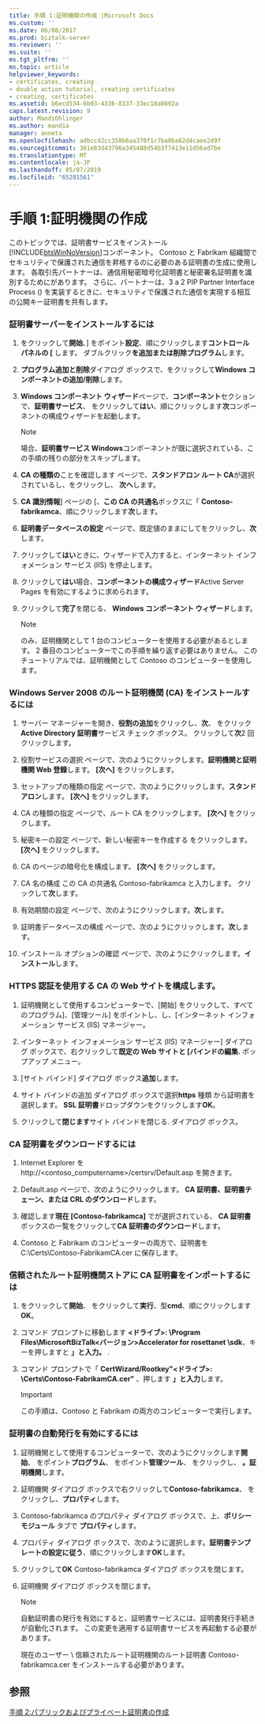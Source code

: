 ```yaml
---
title: 手順 1:証明機関の作成 |Microsoft Docs
ms.custom: ''
ms.date: 06/08/2017
ms.prod: biztalk-server
ms.reviewer: ''
ms.suite: ''
ms.tgt_pltfrm: ''
ms.topic: article
helpviewer_keywords:
- certificates, creating
- double action tutorial, creating certificates
- creating, certificates
ms.assetid: b6ecd534-6b03-4336-8337-33ec18a0802a
caps.latest.revision: 9
author: MandiOhlinger
ms.author: mandia
manager: anneta
ms.openlocfilehash: adbcc42cc358b6aa370f1c7ba0ba62d4caee2d9f
ms.sourcegitcommit: 381e83d43796a345488d54b3f7413e11d56ad7be
ms.translationtype: MT
ms.contentlocale: ja-JP
ms.lasthandoff: 05/07/2019
ms.locfileid: "65281561"
---
```

# <a name="step-1-creating-a-certification-authority"></a>手順 1:証明機関の作成
このトピックでは、証明書サービスをインストール[!INCLUDE[btsWinNoVersion](../../includes/btswinnoversion-md.md)]コンポーネント。 Contoso と Fabrikam 組織間でセキュリティで保護された通信を昇格するのに必要のある証明書の生成に使用します。 各取引先パートナーは、通信用秘密暗号化証明書と秘密署名証明書を識別するためにがあります。 さらに、パートナーは、3 a 2 PIP Partner Interface Process () を実装するときに、セキュリティで保護された通信を実現する相互の公開キー証明書を共有します。  
  
### <a name="to-install-the-certificate-server"></a>証明書サーバーをインストールするには  
  
1.  をクリックして**開始**、] をポイント**設定**、順にクリックします**コントロール パネルの [** します。 ダブルクリック**を追加または削除プログラム**します。  
  
2.  **プログラム追加と削除**ダイアログ ボックスで、をクリックして**Windows コンポーネントの追加/削除**します。  
  
3.  **Windows コンポーネント ウィザード**ページで、**コンポーネント**セクションで、**証明書サービス**、 をクリックして**はい**、順にクリックします**次**コンポーネントの構成ウィザードを起動します。  
  
    > [!NOTE]
    >  場合、**証明書サービス Windows**コンポーネントが既に選択されている、この手順の残りの部分をスキップします。  
  
4.  **CA の種類の**ことを確認します ページで、**スタンドアロン ルート CA**が選択されているし、をクリックし、 **次へ**します。  
  
5.  **CA 識別情報**] ページの [、**この CA の共通名**ボックスに「 **Contoso-fabrikamca**、順にクリックします**次**します。  
  
6.  **証明書データベースの設定** ページで、既定値のままにしてをクリックし、**次**します。  
  
7.  クリックして**はい**ときに、ウィザードで入力すると、インターネット インフォメーション サービス (IIS) を停止します。  
  
8.  クリックして**はい**場合、**コンポーネントの構成ウィザード**Active Server Pages を有効にするように求められます。  
  
9. クリックして**完了**を閉じる、 **Windows コンポーネント ウィザード**します。  
  
    > [!NOTE]
    >  のみ、証明機関として 1 台のコンピューターを使用する必要があるとします。 2 番目のコンピューターでこの手順を繰り返す必要はありません。 このチュートリアルでは、証明機関として Contoso のコンピューターを使用します。  
  
### <a name="to-install-a-root-certification-authority-ca-for-windows-server-2008"></a>Windows Server 2008 のルート証明機関 (CA) をインストールするには  
  
1.  サーバー マネージャーを開き、**役割の追加**をクリックし、**次**、 をクリック**Active Directory 証明書**サービス チェック ボックス。 クリックして**次**2 回クリックします。  
  
2.  役割サービスの選択 ページで、次のようにクリックします。**証明機関と証明機関 Web 登録**します。 **[次へ]** をクリックします。  
  
3.  セットアップの種類の指定 ページで、次のようにクリックします。**スタンドアロン**します。 **[次へ]** をクリックします。  
  
4.  CA の種類の指定 ページで、ルート CA をクリックします。 **[次へ]** をクリックします。  
  
5.  秘密キーの設定 ページで、新しい秘密キーを作成する をクリックします。 **[次へ]** をクリックします。  
  
6.  CA のページの暗号化を構成します。 **[次へ]** をクリックします。  
  
7.  CA 名の構成 この CA の共通名 Contoso-fabrikamca と入力します。 クリックして**次**します。  
  
8.  有効期間の設定 ページで、次のようにクリックします。**次**します。  
  
9. 証明書データベースの構成 ページで、次のようにクリックします。**次**します。  
  
10. インストール オプションの確認 ページで、次のようにクリックします。**インストール**します。  
  
### <a name="configuring-the-web-site-for-the-ca-to-use-https-authentication"></a>HTTPS 認証を使用する CA の Web サイトを構成します。  
  
1.  証明機関として使用するコンピューターで、[開始] をクリックして、すべてのプログラム]、[管理ツール] をポイントし、し、[インターネット インフォメーション サービス (IIS) マネージャー。  
  
2.  インターネット インフォメーション サービス (IIS) マネージャー] ダイアログ ボックスで、右クリックして**既定の Web サイトと [バインドの編集.** ポップアップ メニュー。  
  
3.  [サイト バインド] ダイアログ ボックス**追加**します。  
  
4.  サイト バインドの追加 ダイアログ ボックスで選択**https** 種類 から証明書を選択します。 **SSL 証明書**ドロップダウンをクリックします**OK**。  
  
5.  クリックして**閉じます**サイト バインドを閉じる. ダイアログ ボックス。  
  
### <a name="to-download-the-ca-certificate"></a>CA 証明書をダウンロードするには  
  
1.  Internet Explorer を http://<contoso_computername>/certsrv/Default.asp を開きます。  
  
2.  Default.asp ページで、次のようにクリックします。 **CA 証明書、証明書チェーン、または CRL のダウンロード**します。  
  
3.  確認します**現在 [Contoso-fabrikamca]** でが選択されている、 **CA 証明書**ボックスの一覧をクリックして**CA 証明書のダウンロード**します。  
  
4.  Contoso と Fabrikam のコンピューターの両方で、証明書を C:\Certs\Contoso-FabrikamCA.cer に保存します。  
  
### <a name="to-import-the-ca-certificate-to-the-trusted-root-certification-authorities-store"></a>信頼されたルート証明機関ストアに CA 証明書をインポートするには  
  
1.  をクリックして**開始**、 をクリックして**実行**、型**cmd**、順にクリックします**OK**。  
  
2.  コマンド プロンプトに移動します **\<ドライブ\>: \Program Files\MicrosoftBizTalk\<バージョン\>Accelerator for rosettanet \sdk**、キーを押しますと **」と入力。** .  
  
3.  コマンド プロンプトで「 **CertWizard/Rootkey"\<ドライブ\>: \Certs\Contoso-FabrikamCA.cer"** 、押します **」と入力**します。  
  
    > [!IMPORTANT]
    >  この手順は、Contoso と Fabrikam の両方のコンピューターで実行します。  
  
### <a name="to-enable-automatic-certificate-issuing"></a>証明書の自動発行を有効にするには  
  
1.  証明機関として使用するコンピューターで、次のようにクリックします**開始**、 をポイント**プログラム**、 をポイント**管理ツール**、 をクリックし、  **。証明機関**します。  
  
2.  証明機関 ダイアログ ボックスで右クリックして**Contoso-fabrikamca**、 をクリックし、**プロパティ**します。  
  
3.  Contoso-fabrikamca のプロパティ ダイアログ ボックスで、上、**ポリシー モジュール** タブで **プロパティ**します。  
  
4.  プロパティ ダイアログ ボックスで、次のように選択します。**証明書テンプレートの設定に従う**、順にクリックします**OK**します。  
  
5.  クリックして**OK** Contoso-fabrikamca ダイアログ ボックスを閉じます。  
  
6.  証明機関 ダイアログ ボックスを閉じます。  
  
    > [!NOTE]
    >  自動証明書の発行を有効にすると、証明書サービスには、証明書発行手続きが自動化されます。 この変更を適用する証明書サービスを再起動する必要があります。  
    >   
    >  現在のユーザー \ 信頼されたルート証明機関のルート証明書 Contoso-fabrikamca.cer をインストールする必要があります。  
  
## <a name="see-also"></a>参照  
 [手順 2:パブリックおよびプライベート証明書の作成](../../adapters-and-accelerators/accelerator-rosettanet/step-2-creating-public-and-private-certificates.md)
